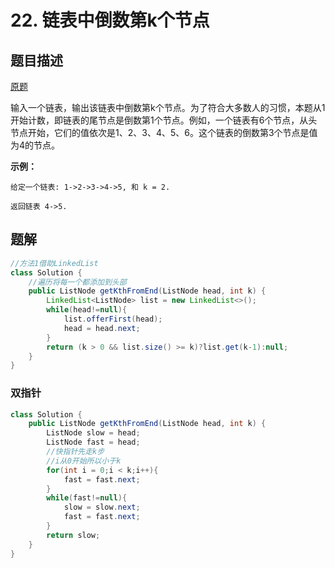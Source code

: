 # 22. 链表中倒数第k个节点

## 题目描述

[原题](https://leetcode-cn.com/problems/lian-biao-zhong-dao-shu-di-kge-jie-dian-lcof/)

输入一个链表，输出该链表中倒数第k个节点。为了符合大多数人的习惯，本题从1开始计数，即链表的尾节点是倒数第1个节点。例如，一个链表有6个节点，从头节点开始，它们的值依次是1、2、3、4、5、6。这个链表的倒数第3个节点是值为4的节点。

**示例：**

```text
给定一个链表: 1->2->3->4->5, 和 k = 2.

返回链表 4->5.
```

## 题解

```java
//方法1借助LinkedList
class Solution {
    //遍历将每一个都添加到头部
    public ListNode getKthFromEnd(ListNode head, int k) {
        LinkedList<ListNode> list = new LinkedList<>();
        while(head!=null){
            list.offerFirst(head);
            head = head.next;
        }
        return (k > 0 && list.size() >= k)?list.get(k-1):null;
    }
}
```

### 双指针

```java
class Solution {
    public ListNode getKthFromEnd(ListNode head, int k) {
        ListNode slow = head;
        ListNode fast = head;
        //快指针先走k步 
        //i从0开始所以小于k
        for(int i = 0;i < k;i++){
            fast = fast.next;
        }
        while(fast!=null){
            slow = slow.next;
            fast = fast.next;
        }
        return slow;
    }
}
```



